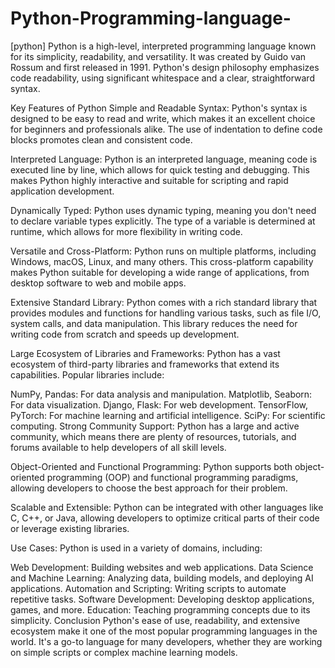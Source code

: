 # Python-Programming-language-
[python] Python is a high-level, interpreted programming language known for its simplicity, readability, and versatility. It was created by Guido van Rossum and first released in 1991. Python's design philosophy emphasizes code readability, using significant whitespace and a clear, straightforward syntax.

Key Features of Python
Simple and Readable Syntax: Python's syntax is designed to be easy to read and write, which makes it an excellent choice for beginners and professionals alike. The use of indentation to define code blocks promotes clean and consistent code.

Interpreted Language: Python is an interpreted language, meaning code is executed line by line, which allows for quick testing and debugging. This makes Python highly interactive and suitable for scripting and rapid application development.

Dynamically Typed: Python uses dynamic typing, meaning you don't need to declare variable types explicitly. The type of a variable is determined at runtime, which allows for more flexibility in writing code.

Versatile and Cross-Platform: Python runs on multiple platforms, including Windows, macOS, Linux, and many others. This cross-platform capability makes Python suitable for developing a wide range of applications, from desktop software to web and mobile apps.

Extensive Standard Library: Python comes with a rich standard library that provides modules and functions for handling various tasks, such as file I/O, system calls, and data manipulation. This library reduces the need for writing code from scratch and speeds up development.

Large Ecosystem of Libraries and Frameworks: Python has a vast ecosystem of third-party libraries and frameworks that extend its capabilities. Popular libraries include:

NumPy, Pandas: For data analysis and manipulation.
Matplotlib, Seaborn: For data visualization.
Django, Flask: For web development.
TensorFlow, PyTorch: For machine learning and artificial intelligence.
SciPy: For scientific computing.
Strong Community Support: Python has a large and active community, which means there are plenty of resources, tutorials, and forums available to help developers of all skill levels.

Object-Oriented and Functional Programming: Python supports both object-oriented programming (OOP) and functional programming paradigms, allowing developers to choose the best approach for their problem.

Scalable and Extensible: Python can be integrated with other languages like C, C++, or Java, allowing developers to optimize critical parts of their code or leverage existing libraries.

Use Cases: Python is used in a variety of domains, including:

Web Development: Building websites and web applications.
Data Science and Machine Learning: Analyzing data, building models, and deploying AI applications.
Automation and Scripting: Writing scripts to automate repetitive tasks.
Software Development: Developing desktop applications, games, and more.
Education: Teaching programming concepts due to its simplicity.
Conclusion
Python's ease of use, readability, and extensive ecosystem make it one of the most popular programming languages in the world. It's a go-to language for many developers, whether they are working on simple scripts or complex machine learning models.
